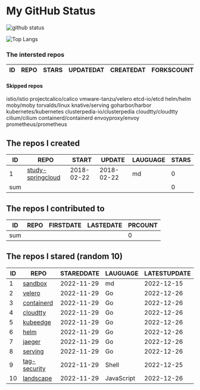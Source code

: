 # My GitHub Status

<img src="https://github-readme-stats-1.yihong0618.vercel.app/api?username=daoqingniu&show_icons=true&&&hide_title=true&count_private=true" alt="github status" />

![Top Langs](https://github-readme-stats-1.yihong0618.vercel.app/api/top-langs/?username=daoqingniu&layout=compact)

<!--START_SECTION:github_repos-->
### The intersted repos
| ID | REPO | STARS | UPDATEDAT | CREATEDAT | FORKSCOUNT | DESCRIPTIONS |
|----|------|-------|-----------|-----------|------------|--------------|



#### Skipped repos
istio/istio
projectcalico/calico
vmware-tanzu/velero
etcd-io/etcd
helm/helm
moby/moby
torvalds/linux
knative/serving
goharbor/harbor
kubernetes/kubernetes
clusterpedia-io/clusterpedia
cloudtty/cloudtty
cilium/cilium
containerd/containerd
envoyproxy/envoy
prometheus/prometheus<!--END_SECTION:github_repos-->

<!--START_SECTION:my_github-->
## The repos I created
| ID  |                                 REPO                                 |   START    |   UPDATE   | LAUGUAGE | STARS |
|-----|----------------------------------------------------------------------|------------|------------|----------|-------|
|   1 | [study-springcloud](https://github.com/daoqingniu/study-springcloud) | 2018-02-22 | 2018-02-22 | md       |     0 |
| sum |                                                                      |            |            |          |     0 |

## The repos I contributed to
| ID  | REPO | FIRSTDATE | LASTEDATE | PRCOUNT |
|-----|------|-----------|-----------|---------|
| sum |      |           |           |       0 |

## The repos I stared (random 10)
| ID |                          REPO                          | STAREDDATE |  LAUGUAGE  | LATESTUPDATE |
|----|--------------------------------------------------------|------------|------------|--------------|
|  1 | [sandbox](https://github.com/cncf/sandbox)             | 2022-11-29 | md         | 2022-12-15   |
|  2 | [velero](https://github.com/vmware-tanzu/velero)       | 2022-11-29 | Go         | 2022-12-26   |
|  3 | [containerd](https://github.com/containerd/containerd) | 2022-11-29 | Go         | 2022-12-26   |
|  4 | [cloudtty](https://github.com/cloudtty/cloudtty)       | 2022-11-29 | Go         | 2022-12-26   |
|  5 | [kubeedge](https://github.com/kubeedge/kubeedge)       | 2022-11-29 | Go         | 2022-12-26   |
|  6 | [helm](https://github.com/helm/helm)                   | 2022-11-29 | Go         | 2022-12-26   |
|  7 | [jaeger](https://github.com/jaegertracing/jaeger)      | 2022-11-29 | Go         | 2022-12-26   |
|  8 | [serving](https://github.com/knative/serving)          | 2022-11-29 | Go         | 2022-12-26   |
|  9 | [tag-security](https://github.com/cncf/tag-security)   | 2022-11-29 | Shell      | 2022-12-25   |
| 10 | [landscape](https://github.com/cncf/landscape)         | 2022-11-29 | JavaScript | 2022-12-26   |

<!--END_SECTION:my_github-->
